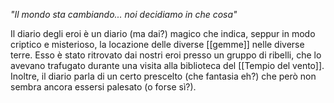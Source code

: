 *"Il mondo sta cambiando... noi decidiamo in che cosa"*

Il diario degli eroi è un diario (ma dai?) magico che indica, seppur in modo criptico e misterioso, la locazione delle diverse [[gemme]] nelle diverse terre. 
Esso è stato ritrovato dai nostri eroi presso un gruppo di ribelli, che lo avevano trafugato durante una visita alla biblioteca del [[Tempio del vento]]. 
Inoltre, il diario parla di un certo prescelto (che fantasia eh?) che però non sembra ancora essersi palesato (o forse sì?).
